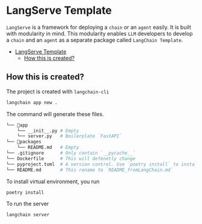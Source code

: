 # LangServe Template

`LangServe` is a framework for deploying a `chain` or an `agent` easily.
It is built with modularity in mind.
This modularity enables `LLM` developers to develop a `chain` and an `agent` as a separate package called `LangChain Template`.

- [LangServe Template](#langserve-template)
  - [How this is created?](#how-this-is-created)


## How this is created?

The project is created with `langchain-cli`

```sh
langchain app new .
```

The command will generate these files.

```sh
└── 📁app
    └── __init__.py # Empty 
    └── server.py   # Boilerplate `FastAPI`  
└── 📁packages
    └── README.md   # Empty
└── .gitignore      # Only contain `__pycache__`
└── Dockerfile      # This will defenetly change
└── pyproject.toml  # A version control. Use `poetry install` to install the environment
└── README.md       # This rename to `README_fromLangChain.md`
```

To install virtual environment, you run

```sh
poetry install
```

To run the server

```sh
langchain server
```